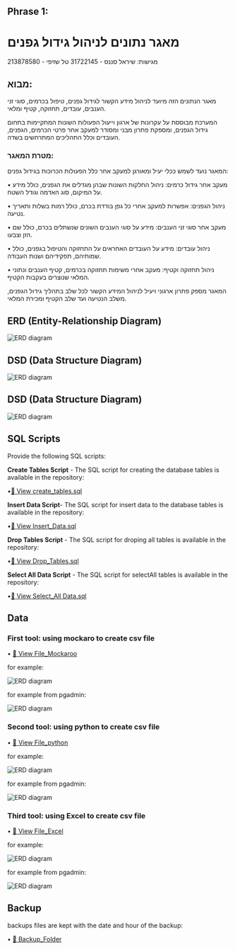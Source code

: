 ## Phrase 1:  

# **מאגר נתונים לניהול גידול גפנים**  

מגישות: שיראל סננס - 31722145 טל שזיפי - 213878580  


## מבוא:  

מאגר הנתונים הזה מיועד לניהול מידע הקשור לגידול גפנים, טיפול בכרמים, סוגי זני הענבים, עובדים, תחזוקה, קטיף ומלאי.  

המערכת מבוססת על עקרונות של ארגון וייעול הפעולות השונות המתקיימות בתחום גידול הגפנים, ומספקת פתרון מבני ומסודר למעקב אחר פרטי הכרמים, הגפנים, העובדים וכלל התהליכים המתרחשים בשדה.  

### **מטרת המאגר:**  

המאגר נועד לשמש ככלי יעיל ומאורגן למעקב אחר כלל הפעולות הכרוכות בגידול גפנים:  

•	מעקב אחר גידול כרמים: ניהול החלקות השונות שבהן מגדלים את הגפנים, כולל מידע על המיקום, סוג האדמה וגודל השטח.  

•	ניהול הגפנים: אפשרות למעקב אחרי כל גפן בודדת בכרם, כולל רמות בשלות ותאריך נטיעה.  

•	מעקב אחר סוגי זני הענבים: מידע על סוגי הענבים השונים שנשתלים בכרם, כולל שם הזן וצבעו.  

•	ניהול עובדים: מידע על העובדים האחראים על התחזוקה והטיפול בגפנים, כולל שמותיהם, תפקידיהם ושנות העבודה.  

•	ניהול תחזוקה וקטיף: מעקב אחרי משימות תחזוקה בכרמים, קטיף הענבים ונתוני המלאי שנוצרים בעקבות הקטיף.   

המאגר מספק פתרון ארגוני ויעיל לניהול המידע הקשור לכל שלב בתהליך גידול הגפנים, משלב הנטיעה ועד שלב הקטיף ומכירת המלאי.  

## **ERD (Entity-Relationship Diagram)** 

![ERD diagram](https://github.com/shirelsan/ViticultureDB/blob/main/Phrase1/ERD.png?raw=true)  

## **DSD (Data Structure Diagram)**  

![ERD diagram](https://github.com/shirelsan/ViticultureDB/blob/main/Phrase1/DSD.png?raw=true)   

## **DSD (Data Structure Diagram)**  

![ERD diagram](https://github.com/shirelsan/ViticultureDB/blob/main/Phrase1/DSD%20(Data%20Structure%20Diagram)2.jpeg?raw=true)  

## **SQL Scripts**  

Provide the following SQL scripts:

**Create Tables Script** - The SQL script for creating the database tables is available in the repository:  

•[📜 View create_tables.sql](createTables.sql)

**Insert Data Script**- The SQL script for insert data to the database tables is available in the repository:  

•[📜 View Insert_Data.sql](insertTables.sql)  

**Drop Tables Script** - The SQL script for droping all tables is available in the repository:  

•[📜 View Drop_Tables.sql](dropTables.sql)

**Select All Data Script** - The SQL script for selectAll tables is available in the repository:  

•[📜 View Select_All Data.sql](selectAll.sql)  

## **Data**  
### **First tool: using mockaro to create csv file**</u>  
   
  • [📂 View File_Mockaroo](mockarooFiles)  
  
  for example:  
  
  ![ERD diagram](https://github.com/shirelsan/ViticultureDB/blob/main/Phrase1/mockarooFiles/mockaroo.jpeg?raw=true)   
  
  for example from pgadmin:  
  
  ![ERD diagram](https://github.com/shirelsan/ViticultureDB/blob/main/Phrase1/mockarooFiles/mockaroo-pgadmin.jpeg?raw=true)
  

### **Second tool: using python to create csv file**   
• [📂 View File_python](Programing)  
  
  for example:  
  
  ![ERD diagram](https://github.com/shirelsan/ViticultureDB/blob/main/Phrase1/Programing/python.jpeg?raw=true)  
  
  for example from pgadmin:  
  
  ![ERD diagram](https://github.com/shirelsan/ViticultureDB/blob/main/Phrase1/Programing/python-pgadmin.jpeg?raw=true) 

### **Third tool: using Excel to create csv file**  
• [📂 View File_Excel](DataImportFiles)  
  
   for example:   
   
  ![ERD diagram](https://github.com/shirelsan/ViticultureDB/blob/main/Phrase1/DataImportFiles/Excel-pgadmin.jpeg?raw=true)   
  
  for example from pgadmin:  
  
  ![ERD diagram](https://github.com/shirelsan/ViticultureDB/blob/main/Phrase1/DataImportFiles/Excel.jpeg?raw=true)   
  
## **Backup**  

backups files are kept with the date and hour of the backup:  

• [📂 Backup_Folder](Backups)



